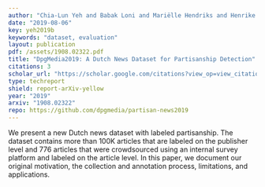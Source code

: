 ```yaml
---
author: "Chia-Lun Yeh and Babak Loni and Mariëlle Hendriks and Henrike Reinhardt and Anne Schuth"
date: "2019-08-06"
key: yeh2019b
keywords: "dataset, evaluation"
layout: publication
pdf: /assets/1908.02322.pdf
title: "DpgMedia2019: A Dutch News Dataset for Partisanship Detection"
citations: 3
scholar_url: "https://scholar.google.com/citations?view_op=view_citation&hl=en&user=Y3ahb_wAAAAJ&pagesize=100&citation_for_view=Y3ahb_wAAAAJ:Ri6SYOTghG4C"
type: techreport
shield: report-arXiv-yellow
year: "2019"
arxiv: "1908.02322"
repo: https://github.com/dpgmedia/partisan-news2019
---
```


We present a new Dutch news dataset with labeled partisanship.
The dataset contains more than 100K articles that are labeled on the publisher level and 776 articles that were
crowdsourced using an internal survey platform and labeled on the article level.
In this paper, we document our original motivation, the collection and annotation process, limitations, and
applications.
